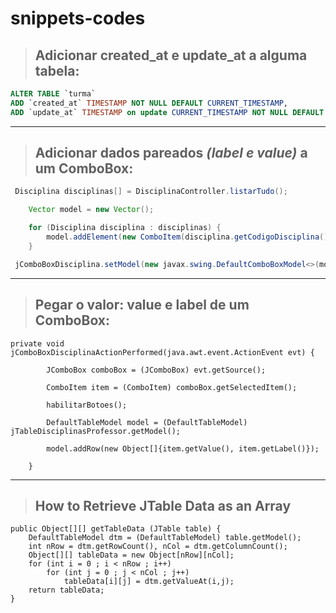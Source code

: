 # snippets-codes

> ## Adicionar __created_at__ e __update_at__ a alguma tabela:

```sql
ALTER TABLE `turma`
ADD `created_at` TIMESTAMP NOT NULL DEFAULT CURRENT_TIMESTAMP,
ADD `update_at` TIMESTAMP on update CURRENT_TIMESTAMP NOT NULL DEFAULT CURRENT_TIMESTAMP;
```
----
> ## Adicionar dados pareados _(label e value)_ a um **ComboBox**:

```java
 Disciplina disciplinas[] = DisciplinaController.listarTudo();

    Vector model = new Vector();

    for (Disciplina disciplina : disciplinas) {
        model.addElement(new ComboItem(disciplina.getCodigoDisciplina(), disciplina.getNomeDisciplina()));
    }

 jComboBoxDisciplina.setModel(new javax.swing.DefaultComboBoxModel<>(model));
```
----

> ## Pegar o valor: value e label de um **ComboBox**:
```
private void jComboBoxDisciplinaActionPerformed(java.awt.event.ActionEvent evt) {                                                    

        JComboBox comboBox = (JComboBox) evt.getSource();

        ComboItem item = (ComboItem) comboBox.getSelectedItem();

        habilitarBotoes();

        DefaultTableModel model = (DefaultTableModel) jTableDisciplinasProfessor.getModel();

        model.addRow(new Object[]{item.getValue(), item.getLabel()});

    }  
```
----
> ## How to Retrieve JTable Data as an Array

```
public Object[][] getTableData (JTable table) {
    DefaultTableModel dtm = (DefaultTableModel) table.getModel();
    int nRow = dtm.getRowCount(), nCol = dtm.getColumnCount();
    Object[][] tableData = new Object[nRow][nCol];
    for (int i = 0 ; i < nRow ; i++)
        for (int j = 0 ; j < nCol ; j++)
            tableData[i][j] = dtm.getValueAt(i,j);
    return tableData;
}
```